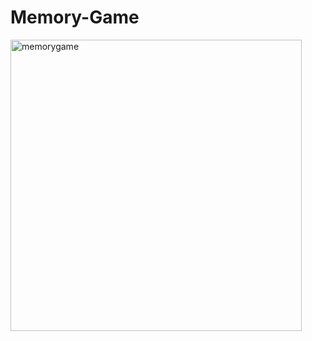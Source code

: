 # Memory-Game

<img width="466" alt="memorygame" src="https://github.com/user-attachments/assets/54ac23e6-652b-4318-bad0-a6fb3c21a971">
